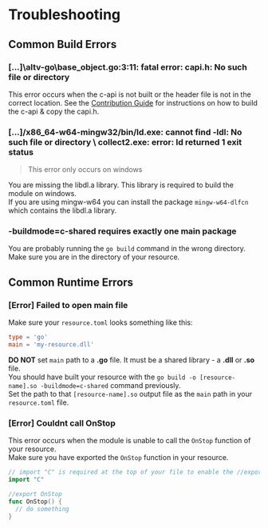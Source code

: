# Troubleshooting

## Common Build Errors

### [...]\altv-go\base_object.go:3:11: fatal error: capi.h: No such file or directory

This error occurs when the c-api is not built or the header file is not in the correct location.
See the [Contribution Guide](/CONTRIBUTING.md#build-the-c-api) for instructions on how to build the c-api & copy the capi.h.

### [...]/x86_64-w64-mingw32/bin/ld.exe: cannot find -ldl: No such file or directory \ collect2.exe: error: ld returned 1 exit status
> This error only occurs on windows

You are missing the libdl.a library. This library is required to build the module on windows.<br />
If you are using mingw-w64 you can install the package `mingw-w64-dlfcn` which contains the libdl.a library.

### -buildmode=c-shared requires exactly one main package
You are probably running the `go build` command in the wrong directory. <br />
Make sure you are in the directory of your resource.

## Common Runtime Errors

### [Error] Failed to open main file
Make sure your `resource.toml` looks something like this:
```toml
type = 'go'
main = 'my-resource.dll'
```
**DO NOT** set `main` path to a **.go** file. It must be a shared library - a **.dll** or **.so** file.<br />
You should have built your resource with the `go build -o [resource-name].so -buildmode=c-shared` command previously.<br />
Set the path to that `[resource-name].so` output file as the `main` path in your `resource.toml` file.<br />

### [Error] Couldnt call OnStop
This error occurs when the module is unable to call the `OnStop` function of your resource.<br />
Make sure you have exported the `OnStop` function in your resource.<br />
```go
// import "C" is required at the top of your file to enable the //export directive
import "C"

//export OnStop
func OnStop() {
  // do something
}
```